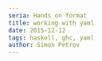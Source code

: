 ```yaml
---
seria: Hands on format
title: working with yaml
date: 2015-12-12
tags: haskell, ghc, yaml
author: Simon Petrov
---
```

